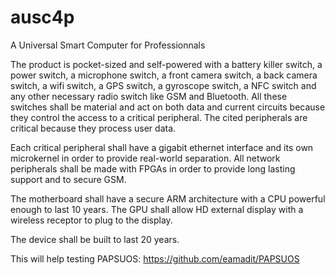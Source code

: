 # ausc4p

A Universal Smart Computer for Professionnals

The product is pocket-sized and self-powered with a battery killer switch, a power switch, a microphone switch, a front camera switch, a back camera switch, a wifi switch, a GPS switch, a gyroscope switch, a NFC switch and any other necessary radio switch like GSM and Bluetooth. All these switches shall be material and act on both data and current circuits because they control the access to a critical peripheral. The cited peripherals are critical because they process user data.

Each critical peripheral shall have a gigabit ethernet interface and its own microkernel in order to provide real-world separation. All network peripherals shall be made with FPGAs in order to provide long lasting support and to secure GSM.

The motherboard shall have a secure ARM architecture with a CPU powerful enough to last 10 years. The GPU shall allow HD external display with a wireless receptor to plug to the display.

The device shall be built to last 20 years.

This will help testing PAPSUOS: https://github.com/eamadit/PAPSUOS
